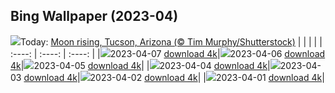 ## Bing Wallpaper (2023-04)
![](https://global.bing.com/th?id=OHR.ArizonaPinkMoon_EN-US5941531826_UHD.jpg&w=1000)Today: [Moon rising, Tucson, Arizona (© Tim Murphy/Shutterstock)](https://global.bing.com/th?id=OHR.ArizonaPinkMoon_EN-US5941531826_UHD.jpg)
|      |      |      |
| :----: | :----: | :----: |
|![](https://global.bing.com/th?id=OHR.ArizonaPinkMoon_EN-US5941531826_UHD.jpg&pid=hp&w=384&h=216&rs=1&c=4)2023-04-07 [download 4k](https://global.bing.com/th?id=OHR.ArizonaPinkMoon_EN-US5941531826_UHD.jpg)|![](https://global.bing.com/th?id=OHR.BlackGrouseLekking_EN-US3235220681_UHD.jpg&pid=hp&w=384&h=216&rs=1&c=4)2023-04-06 [download 4k](https://global.bing.com/th?id=OHR.BlackGrouseLekking_EN-US3235220681_UHD.jpg)|![](https://global.bing.com/th?id=OHR.RomanBridge_EN-US4101165681_UHD.jpg&pid=hp&w=384&h=216&rs=1&c=4)2023-04-05 [download 4k](https://global.bing.com/th?id=OHR.RomanBridge_EN-US4101165681_UHD.jpg)|
|![](https://global.bing.com/th?id=OHR.HonaunauNP_EN-US9995236109_UHD.jpg&pid=hp&w=384&h=216&rs=1&c=4)2023-04-04 [download 4k](https://global.bing.com/th?id=OHR.HonaunauNP_EN-US9995236109_UHD.jpg)|![](https://global.bing.com/th?id=OHR.JavaBromo_EN-US3411031416_UHD.jpg&pid=hp&w=384&h=216&rs=1&c=4)2023-04-03 [download 4k](https://global.bing.com/th?id=OHR.JavaBromo_EN-US3411031416_UHD.jpg)|![](https://global.bing.com/th?id=OHR.FrogMonth_EN-US6861485456_UHD.jpg&pid=hp&w=384&h=216&rs=1&c=4)2023-04-02 [download 4k](https://global.bing.com/th?id=OHR.FrogMonth_EN-US6861485456_UHD.jpg)|
|![](https://global.bing.com/th?id=OHR.SteyrRiver_EN-US6366722389_UHD.jpg&pid=hp&w=384&h=216&rs=1&c=4)2023-04-01 [download 4k](https://global.bing.com/th?id=OHR.SteyrRiver_EN-US6366722389_UHD.jpg)|